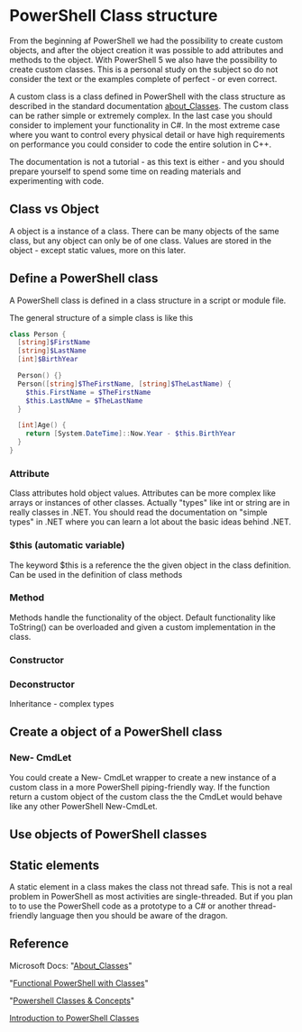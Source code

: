 # PowerShell Class structure

From the beginning af PowerShell we had the possibility to create custom objects, and after the object creation it was possible to add attributes and methods to the object. With PowerShell 5 we also have the possibility to create custom classes. This is a personal study on the subject so do not consider the text or the examples complete of perfect - or even correct.

A custom class is a class defined in PowerShell with the class structure as described in the standard documentation [about_Classes](https://docs.microsoft.com/en-us/powershell/module/microsoft.powershell.core/about/about_classes). The custom class can be rather simple or extremely complex. In the last case you should consider to implement your functionality in C#. In the most extreme case where you want to control every physical detail or have high requirements on performance you could consider to code the entire solution in C++.

The documentation is not a tutorial - as this text is either - and you should prepare yourself to spend some time on reading materials and experimenting with code.

## Class vs Object

A object is a instance of a class. There can be many objects of the same class, but any object can only be of one class. Values are stored in the object - except static values, more on this later.

## Define a PowerShell class

A PowerShell class is defined in a class structure in a script or module file.

The general structure of a simple class is like this

```powershell
class Person {
  [string]$FirstName
  [string]$LastName
  [int]$BirthYear

  Person() {}
  Person([string]$TheFirstName, [string]$TheLastName) {
    $this.FirstName = $TheFirstName
    $this.LastNAme = $TheLastName
  }

  [int]Age() {
    return [System.DateTime]::Now.Year - $this.BirthYear
  }
}
```

### Attribute

Class attributes hold object values. Attributes can be more complex like arrays or instances of other classes. Actually "types" like int or string are in really classes in .NET. You should read the documentation on "simple types" in .NET where you can learn a lot about the basic ideas behind .NET.

### $this (automatic variable)

The keyword $this is a reference the the given object in the class definition. Can be used in the definition of class methods

### Method

Methods handle the functionality of the object. Default functionality like ToString() can be overloaded and given a custom implementation in the class.

### Constructor

### Deconstructor

Inheritance - complex types

## Create a object of a PowerShell class

### New- CmdLet

You could create a New-<class> CmdLet wrapper to create a new instance of a custom class in a more PowerShell piping-friendly way. If the function return a custom object of the custom class the the CmdLet would behave like any other PowerShell New-CmdLet.


## Use objects of PowerShell classes

## Static elements

A static element in a class makes the class not thread safe. This is not a real problem in PowerShell as most activities are single-threaded. But if you plan to to use the PowerShell code as a prototype to a C# or another thread-friendly language then you should be aware of the dragon.

## Reference

Microsoft Docs: "[About_Classes](https://docs.microsoft.com/en-us/powershell/module/microsoft.powershell.core/about/about_classes)"

"[Functional PowerShell with Classes](https://medium.com/faun/functional-powershell-with-classes-820c8e9acd8f)"

"[Powershell Classes & Concepts](https://xainey.github.io/2016/powershell-classes-and-concepts/)"

[Introduction to PowerShell Classes](https://overpoweredshell.com/Introduction-to-PowerShell-Classes/)

